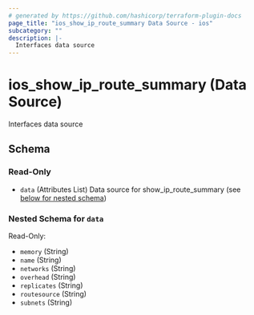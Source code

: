 ```yaml
---
# generated by https://github.com/hashicorp/terraform-plugin-docs
page_title: "ios_show_ip_route_summary Data Source - ios"
subcategory: ""
description: |-
  Interfaces data source
---
```


# ios_show_ip_route_summary (Data Source)

Interfaces data source



<!-- schema generated by tfplugindocs -->
## Schema

### Read-Only

- `data` (Attributes List) Data source for show_ip_route_summary (see [below for nested schema](#nestedatt--data))

<a id="nestedatt--data"></a>
### Nested Schema for `data`

Read-Only:

- `memory` (String)
- `name` (String)
- `networks` (String)
- `overhead` (String)
- `replicates` (String)
- `routesource` (String)
- `subnets` (String)
